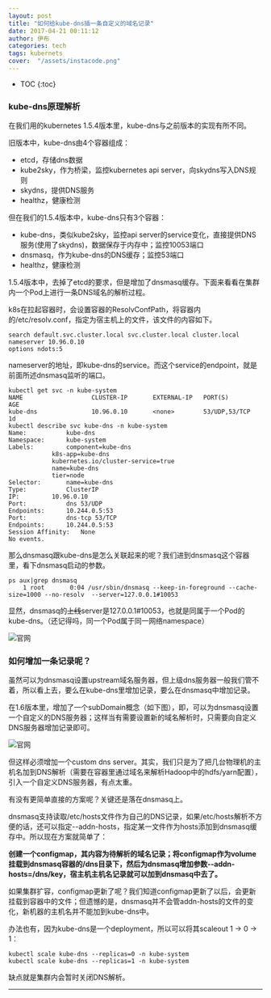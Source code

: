 ```yaml
---
layout: post
title: "如何给kube-dns插一条自定义的域名记录"
date: 2017-04-21 00:11:12
author: 伊布
categories: tech
tags: kubernets
cover:  "/assets/instacode.png"
---
```


* TOC
{:toc}

### kube-dns原理解析

在我们用的kubernetes 1.5.4版本里，kube-dns与之前版本的实现有所不同。

旧版本中，kube-dns由4个容器组成：

- etcd，存储dns数据
- kube2sky，作为桥梁，监控kubernetes api server，向skydns写入DNS规则
- skydns，提供DNS服务
- healthz，健康检测

但在我们的1.5.4版本中，kube-dns只有3个容器：

- kube-dns，类似kube2sky，监控api server的service变化，直接提供DNS服务(使用了skydns)，数据保存于内存中；监控10053端口
- dnsmasq，作为kube-dns的DNS缓存；监控53端口
- healthz，健康检测

1.5.4版本中，去掉了etcd的要求，但是增加了dnsmasq缓存。下面来看看在集群内一个Pod上进行一条DNS域名的解析过程。

k8s在拉起容器时，会设置容器的ResolvConfPath，将容器内的/etc/resolv.conf，指定为宿主机上的文件，该文件的内容如下。

```
search default.svc.cluster.local svc.cluster.local cluster.local
nameserver 10.96.0.10
options ndots:5
```

nameserver的地址，即kube-dns的service。而这个service的endpoint，就是前面所述dnsmasq监听的端口。

```
kubectl get svc -n kube-system
NAME                   CLUSTER-IP       EXTERNAL-IP   PORT(S)         AGE
kube-dns               10.96.0.10       <none>        53/UDP,53/TCP   1d
kubectl describe svc kube-dns -n kube-system
Name:			kube-dns
Namespace:		kube-system
Labels:			component=kube-dns
			k8s-app=kube-dns
			kubernetes.io/cluster-service=true
			name=kube-dns
			tier=node
Selector:		name=kube-dns
Type:			ClusterIP
IP:			10.96.0.10
Port:			dns	53/UDP
Endpoints:		10.244.0.5:53
Port:			dns-tcp	53/TCP
Endpoints:		10.244.0.5:53
Session Affinity:	None
No events.
```

那么dnsmasq跟kube-dns是怎么关联起来的呢？我们进到dnsmasq这个容器里，看下dnsmasq启动的参数。

```
ps aux|grep dnsmasq
    1 root       0:04 /usr/sbin/dnsmasq --keep-in-foreground --cache-size=1000 --no-resolv  --server=127.0.0.1#10053
```

显然，dnsmasq的~~上线~~server是127.0.0.1#10053，也就是同属于一个Pod的kube-dns。（还记得吗，同一个Pod属于同一网络namespace）

![官网](https://2.bp.blogspot.com/-Jj4r6bGt1f8/WORRugYMobI/AAAAAAAABBE/HXH-wBGqweQcJbyQA3bqnUtYeN5aOtE9ACEw/s1600/dns2.png)

### 如何增加一条记录呢？

虽然可以为dnsmasq设置upstream域名服务器，但上级dns服务器一般我们管不着，所以看上去，要么在kube-dns里增加记录，要么在dnsmasq中增加记录。

在1.6版本里，增加了一个subDomain概念（如下图），即，可以为dnsmasq设置一个自定义的DNS服务器；这样当有需要设置新的域名解析时，只需要向自定义DNS服务器增加记录即可。

![官网](https://1.bp.blogspot.com/-IeFx2Uuq_i0/WORRuQpxG_I/AAAAAAAABBA/g1P3ljd7YGYMShoHJnPRK1IfX5h3o9GvACEw/s1600/dns.png)

但这样必须增加一个custom dns server。其实，我们只是为了把几台物理机的主机名加到DNS解析（需要在容器里通过域名来解析Hadoop中的hdfs/yarn配置），引入一个自定义DNS服务器，有点太重。

有没有更简单直接的方案呢？关键还是落在dnsmasq上。

dnsmasq支持读取/etc/hosts文件作为自己的DNS记录，如果/etc/hosts解析不方便的话，还可以指定--addn-hosts，指定某一文件作为hosts添加到dnsmasq缓存中。所以现在方案就简单了：

**创建一个configmap，其内容为待解析的域名记录；将configmap作为volume挂载到dnsmasq容器的/dns目录下，然后为dnsmasq增加参数--addn-hosts=/dns/key，宿主机主机名记录就可以加到dnsmasq中去了。**

如果集群扩容，configmap更新了呢？我们知道configmap更新了以后，会更新挂载到容器中的文件；但遗憾的是，dnsmasq并不会管addn-hosts的文件的变化，新机器的主机名并不能加到kube-dns中。

办法也有，因为kube-dns是一个deployment，所以可以将其scaleout 1 -> 0 -> 1：

```
kubectl scale kube-dns --replicas=0 -n kube-system
kubectl scale kube-dns --replicas=1 -n kube-system
```

缺点就是集群内会暂时关闭DNS解析。






---
